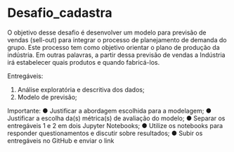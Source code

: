 # Desafio_cadastra
O objetivo desse desafio é desenvolver um modelo para previsão de vendas (sell-out) para integrar o processo de planejamento de demanda do grupo. Este processo tem como objetivo orientar o plano de produção da indústria. Em outras palavras, a partir dessa previsão de vendas a Indústria irá estabelecer quais produtos e quando fabricá-los.

Entregáveis:
1.	Análise exploratória e descritiva dos dados;
2.	Modelo de previsão;

Importante:
●	Justificar a abordagem escolhida para a modelagem;
●	Justificar a escolha da(s) métrica(s) de avaliação do modelo;
●	Separar os entregáveis 1 e 2 em dois Jupyter Notebooks;
●	Utilize os notebooks para responder questionamentos e discutir sobre resultados;
●	Subir os entregáveis no GitHub e enviar o link

